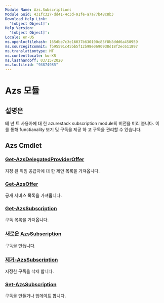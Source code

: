 ```yaml
---
Module Name: Azs.Subscriptions
Module Guid: 431fc327-dd41-4c3d-91fe-a7a77b48c8b3
Download Help Link:
  '[object Object]': 
Help Version:
  '[object Object]': 
Locale: en-US
ms.openlocfilehash: 165dbe7c3e16037b630100c85f8b8ddd6a450959
ms.sourcegitcommit: fb95591c45bb5f12b98e0690938d18f2ec611897
ms.translationtype: MT
ms.contentlocale: ko-KR
ms.lasthandoff: 03/15/2020
ms.locfileid: "93874985"
---
```

# Azs 모듈
## 설명은
테 넌 트 사용자에 대 한 azurestack subscription module의 버전을 미리 봅니다. 이를 통해 functianality 보기 및 구독을 제공 하 고 구독을 관리할 수 있습니다.

## Azs Cmdlet
### [Get-AzsDelegatedProviderOffer](Get-AzsDelegatedProviderOffer.md)
지정 된 위임 공급자에 대 한 제안 목록을 가져옵니다.

### [Get-AzsOffer](Get-AzsOffer.md)
공개 서비스 목록을 가져옵니다.

### [Get-AzsSubscription](Get-AzsSubscription.md)
구독 목록을 가져옵니다.

### [새로운 AzsSubscription](New-AzsSubscription.md)
구독을 만듭니다.

### [제거-AzsSubscription](Remove-AzsSubscription.md)
지정한 구독을 삭제 합니다.

### [Set-AzsSubscription](Set-AzsSubscription.md)
구독을 만들거나 업데이트 합니다.

